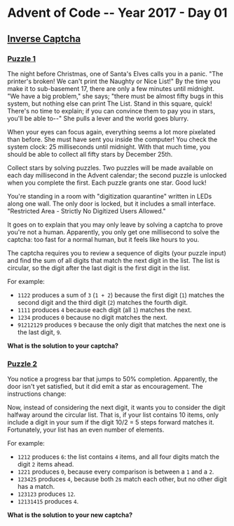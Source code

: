# Advent of Code -- Year 2017 - Day 01

## [Inverse Captcha](https://adventofcode.com/2017/day/1)

### [Puzzle 1](https://adventofcode.com/2017/day/1#part1)

The night before Christmas, one of Santa's Elves calls you in a panic. "The
printer's broken! We can't print the Naughty or Nice List!" By the time you make
it to sub-basement 17, there are only a few minutes until midnight. "We have a
big problem," she says; "there must be almost fifty bugs in this system, but
nothing else can print The List. Stand in this square, quick! There's no time to
explain; if you can convince them to pay you in stars, you'll be able to--" She
pulls a lever and the world goes blurry.

When your eyes can focus again, everything seems a lot more pixelated than
before. She must have sent you inside the computer! You check the system clock:
25 milliseconds until midnight. With that much time, you should be able to
collect all fifty stars by December 25th.

Collect stars by solving puzzles. Two puzzles will be made available on each day
millisecond in the Advent calendar; the second puzzle is unlocked when you
complete the first. Each puzzle grants one star. Good luck!

You're standing in a room with "digitization quarantine" written in LEDs along
one wall. The only door is locked, but it includes a small interface.
"Restricted Area - Strictly No Digitized Users Allowed."

It goes on to explain that you may only leave by solving a captcha to prove
you're not a human. Apparently, you only get one millisecond to solve the
captcha: too fast for a normal human, but it feels like hours to you.

The captcha requires you to review a sequence of digits (your puzzle input) and
find the sum of all digits that match the next digit in the list. The list is
circular, so the digit after the last digit is the first digit in the list.

For example:

- `1122` produces a sum of `3` (`1 + 2`) because the first digit (`1`) matches
  the second digit and the third digit (`2`) matches the fourth digit.
- `1111` produces `4` because each digit (all `1`) matches the next.
- `1234` produces `0` because no digit matches the next.
- `91212129` produces `9` because the only digit that matches the next one is
  the last digit, `9`.

**What is the solution to your captcha?**

### [Puzzle 2](https://adventofcode.com/2017/day/1#part2)

You notice a progress bar that jumps to 50% completion. Apparently, the door
isn't yet satisfied, but it did emit a star as encouragement. The instructions
change:

Now, instead of considering the next digit, it wants you to consider the digit
halfway around the circular list. That is, if your list contains 10 items, only
include a digit in your sum if the digit 10/2 = 5 steps forward matches it.
Fortunately, your list has an even number of elements.

For example:

- `1212` produces `6`: the list contains `4` items, and all four digits match
  the digit `2` items ahead.
- `1221` produces `0`, because every comparison is between a `1` and a `2`.
- `123425` produces `4`, because both `2`s match each other, but no other digit
  has a match.
- `123123` produces `12`.
- `12131415` produces `4`.

**What is the solution to your new captcha?**

